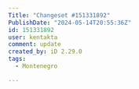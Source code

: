 ```yaml
---
Title: "Changeset #151331892"
PublishDate: "2024-05-14T20:55:36Z"
id: 151331892
user: kentakta
comment: update
created_by: iD 2.29.0
tags:
  - Montenegro

---
```

